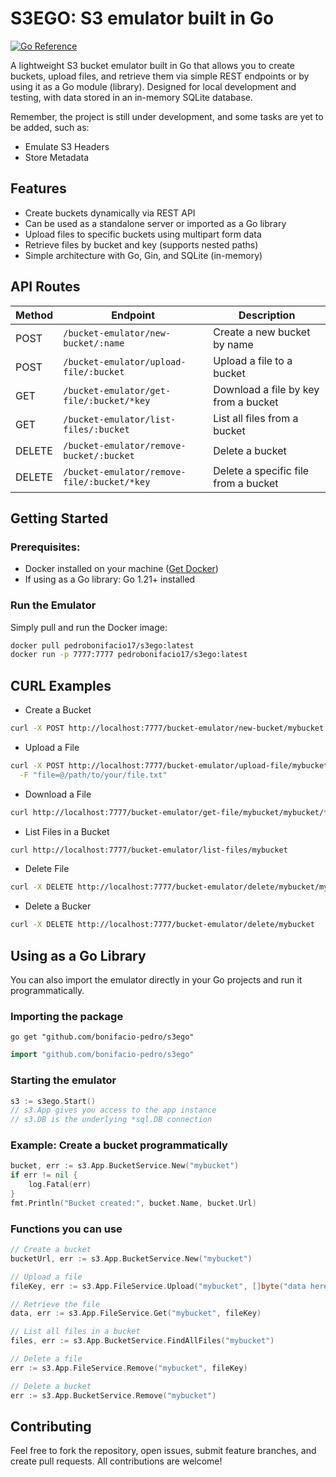 # S3EGO: S3 emulator built in Go
[![Go Reference](https://pkg.go.dev/badge/github.com/bonifacio-pedro/s3ego#section-documentation.svg)](https://pkg.go.dev/github.com/bonifacio-pedro/s3ego#section-documentation)

A lightweight S3 bucket emulator built in Go that allows you to create buckets, upload files, and retrieve them via simple REST endpoints or by using it as a Go module (library). Designed for local development and testing, with data stored in an in-memory SQLite database.

Remember, the project is still under development, and some tasks are yet to be added, such as:

- Emulate S3 Headers
- Store Metadata

## Features
- Create buckets dynamically via REST API
- Can be used as a standalone server or imported as a Go library
- Upload files to specific buckets using multipart form data
- Retrieve files by bucket and key (supports nested paths)
- Simple architecture with Go, Gin, and SQLite (in-memory)

## API Routes

| Method | Endpoint                                    | Description                          |
| ------ |---------------------------------------------| ------------------------------------ |
| POST   | `/bucket-emulator/new-bucket/:name`         | Create a new bucket by name          |
| POST   | `/bucket-emulator/upload-file/:bucket`      | Upload a file to a bucket            |
| GET    | `/bucket-emulator/get-file/:bucket/*key`    | Download a file by key from a bucket |
| GET    | `/bucket-emulator/list-files/:bucket`       | List all files from a bucket         |
| DELETE | `/bucket-emulator/remove-bucket/:bucket`    | Delete a bucket                      |
| DELETE | `/bucket-emulator/remove-file/:bucket/*key` | Delete a specific file from a bucket |

## Getting Started
### Prerequisites:
- Docker installed on your machine ([Get Docker](https://docs.docker.com/get-docker/)) 
- If using as a Go library: Go 1.21+ installed

### Run the Emulator

Simply pull and run the Docker image:

```bash
docker pull pedrobonifacio17/s3ego:latest
docker run -p 7777:7777 pedrobonifacio17/s3ego:latest
```

## CURL Examples

- Create a Bucket
```sh
curl -X POST http://localhost:7777/bucket-emulator/new-bucket/mybucket
```
- Upload a File
```sh
curl -X POST http://localhost:7777/bucket-emulator/upload-file/mybucket \
  -F "file=@/path/to/your/file.txt"
```
- Download a File
```sh
curl http://localhost:7777/bucket-emulator/get-file/mybucket/mybucket/file.txt --output downloaded_file.txt
```
- List Files in a Bucket
```sh
curl http://localhost:7777/bucket-emulator/list-files/mybucket
```
- Delete File
```sh
curl -X DELETE http://localhost:7777/bucket-emulator/delete/mybucket/mybucket/file.txt
```
- Delete a Bucker
```sh
curl -X DELETE http://localhost:7777/bucket-emulator/delete/mybucket
```

## Using as a Go Library
You can also import the emulator directly in your Go projects and run it programmatically.

### Importing the package
```shell
go get "github.com/bonifacio-pedro/s3ego"
```
```go
import "github.com/bonifacio-pedro/s3ego"
```

### Starting the emulator
```go
s3 := s3ego.Start()
// s3.App gives you access to the app instance
// s3.DB is the underlying *sql.DB connection
```

### Example: Create a bucket programmatically
```go
bucket, err := s3.App.BucketService.New("mybucket")
if err != nil {
    log.Fatal(err)
}
fmt.Println("Bucket created:", bucket.Name, bucket.Url)
```

### Functions you can use
```go
// Create a bucket
bucketUrl, err := s3.App.BucketService.New("mybucket")

// Upload a file
fileKey, err := s3.App.FileService.Upload("mybucket", []byte("data here"), "file.txt")

// Retrieve the file
data, err := s3.App.FileService.Get("mybucket", fileKey)

// List all files in a bucket
files, err := s3.App.BucketService.FindAllFiles("mybucket")

// Delete a file
err := s3.App.FileService.Remove("mybucket", fileKey)

// Delete a bucket
err := s3.App.BucketService.Remove("mybucket")
```

## Contributing
Feel free to fork the repository, open issues, submit feature branches, and create pull requests. All contributions are welcome!


